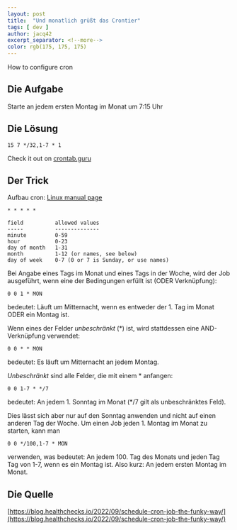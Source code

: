 ```yaml
---
layout: post
title:  "Und monatlich grüßt das Crontier"
tags: [ dev ]
author: jacq42
excerpt_separator: <!--more-->
color: rgb(175, 175, 175)
---
```


How to configure cron

<!--more-->

## Die Aufgabe

Starte an jedem ersten Montag im Monat um 7:15 Uhr

## Die Lösung

```
15 7 */32,1-7 * 1
```

Check it out on [crontab.guru](https://crontab.guru/)

## Der Trick

Aufbau cron: [Linux manual page](https://man7.org/linux/man-pages/man5/crontab.5.html)
```
* * * * *

field          allowed values
-----          --------------
minute         0-59
hour           0-23
day of month   1-31
month          1-12 (or names, see below)
day of week    0-7 (0 or 7 is Sunday, or use names)
```

Bei Angabe eines Tags im Monat und eines Tags in der Woche, wird der Job ausgeführt, wenn eine der Bedingungen erfüllt ist (ODER Verknüpfung):
```
0 0 1 * MON
```
bedeutet: Läuft um Mitternacht, wenn es entweder der 1. Tag im Monat ODER ein Montag ist.

Wenn eines der Felder _unbeschränkt_ (*) ist, wird stattdessen eine AND-Verknüpfung verwendet:
```
0 0 * * MON
```
bedeutet: Es läuft um Mitternacht an jedem Montag.

_Unbeschränkt_ sind alle Felder, die mit einem * anfangen:
```
0 0 1-7 * */7
```
bedeutet: An jedem 1. Sonntag im Monat (*/7 gilt als unbeschränktes Feld).

Dies lässt sich aber nur auf den Sonntag anwenden und nicht auf einen anderen Tag der Woche. Um einen Job jeden 1. Montag im Monat zu starten, kann man 
```
0 0 */100,1-7 * MON
```
verwenden, was bedeutet: An jedem 100. Tag des Monats und jeden Tag Tag von 1-7, wenn es ein Montag ist. Also kurz: An jedem ersten Montag im Monat.

## Die Quelle

[https://blog.healthchecks.io/2022/09/schedule-cron-job-the-funky-way/](https://blog.healthchecks.io/2022/09/schedule-cron-job-the-funky-way/)

